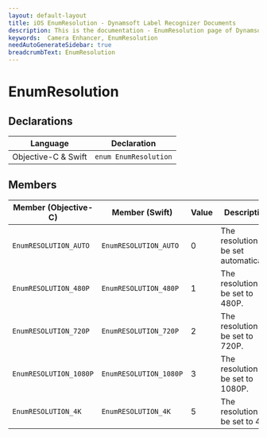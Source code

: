 ```yaml
---
layout: default-layout
title: iOS EnumResolution - Dynamsoft Label Recognizer Documents
description: This is the documentation - EnumResolution page of Dynamsoft Camera Enhancer.
keywords:  Camera Enhancer, EnumResolution
needAutoGenerateSidebar: true
breadcrumbText: EnumResolution
---
```


# EnumResolution

## Declarations

| Language | Declaration |
|----------|-------------|
| Objective-C & Swift | `enum EnumResolution` |

## Members

| Member (Objective-C) | Member (Swift) | Value | Description |
| -------------------- | -------------- | ----- | ----------- |
| `EnumRESOLUTION_AUTO` | `EnumRESOLUTION_AUTO` | 0 | The resolution will be set automatically. |
| `EnumRESOLUTION_480P` | `EnumRESOLUTION_480P` | 1 | The resolution will be set to 480P. |
| `EnumRESOLUTION_720P` | `EnumRESOLUTION_720P` | 2 | The resolution will be set to 720P. |
| `EnumRESOLUTION_1080P` | `EnumRESOLUTION_1080P` | 3 | The resolution will be set to 1080P. |
| `EnumRESOLUTION_4K` | `EnumRESOLUTION_4K` | 5 | The resolution will be set to 4K. |
